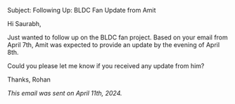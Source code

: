 Subject: Following Up: BLDC Fan Update from Amit

Hi Saurabh,

Just wanted to follow up on the BLDC fan project. Based on your email from April 7th, Amit was expected to provide an update by the evening of April 8th.

Could you please let me know if you received any update from him?

Thanks,
Rohan

*This email was sent on April 11th, 2024.*